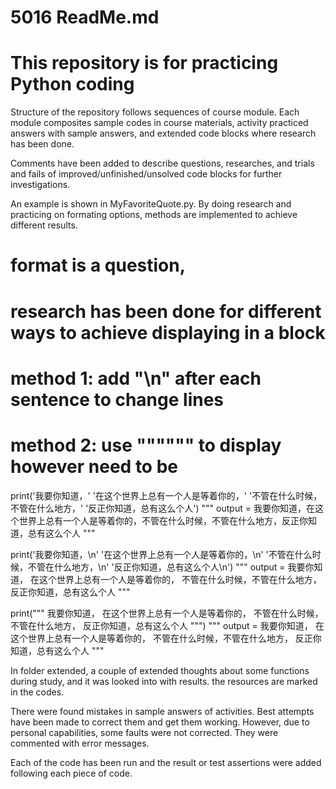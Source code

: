 # 5016 ReadMe.md
# This repository is for practicing Python coding

Structure of the repository follows sequences of course module. 
Each module composites sample codes in course materials, activity practiced answers with sample answers, 
and extended code blocks where research has been done.

Comments have been added to describe questions, researches, and trials and fails of improved/unfinished/unsolved code blocks for further investigations.

An example is shown in MyFavoriteQuote.py. By doing research and practicing on formating options, methods are 
implemented to achieve different results.

# format is a question, 
# research has been done for different ways to achieve displaying in a block
# method 1: add "\n" after each sentence to change lines
# method 2: use """""" to display however need to be
print('我要你知道，'
      '在这个世界上总有一个人是等着你的，'
      '不管在什么时候，不管在什么地方，'
      '反正你知道，总有这么个人')
""" output = 
我要你知道，在这个世界上总有一个人是等着你的，不管在什么时候，不管在什么地方，反正你知道，总有这么个人
"""

print('我要你知道，\n'
      '在这个世界上总有一个人是等着你的，\n'
      '不管在什么时候，不管在什么地方，\n'
      '反正你知道，总有这么个人\n')
""" output =
我要你知道，
在这个世界上总有一个人是等着你的，
不管在什么时候，不管在什么地方，
反正你知道，总有这么个人
"""

print("""
        我要你知道，
        在这个世界上总有一个人是等着你的，
        不管在什么时候，不管在什么地方，
        反正你知道，总有这么个人
      """)
""" output = 
        我要你知道，
        在这个世界上总有一个人是等着你的，
        不管在什么时候，不管在什么地方，
        反正你知道，总有这么个人
"""

In folder extended, a couple of extended thoughts about some functions during study,
and it was looked into with results. the resources are marked in the codes.

There were found mistakes in sample answers of activities. Best attempts have been made 
to correct them and get them working. However, due to personal capabilities, some faults
were not corrected. They were commented with error messages.

Each of the code has been run and the result or test assertions were added following each 
piece of code.
